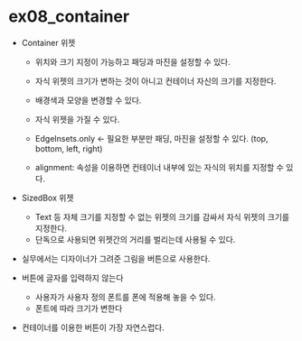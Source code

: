 # ex08_container

- Container 위젯

  - 위치와 크기 지정이 가능하고 패딩과 마진을 설정할 수 있다.
  - 자식 위젯의 크기가 변하는 것이 아니고 컨테이너 자신의 크기를 지정한다.
  - 배경색과 모양을 변경할 수 있다.
  - 자식 위젯을 가질 수 있다.

  - EdgeInsets.only ← 필요한 부분만 패딩, 마진을 설정할 수 있다. (top, bottom, left, right)

  - alignment: 속성을 이용하면 컨테이너 내부에 있는 자식의 위치를 지정할 수 있다.

- SizedBox 위젯

  - Text 등 자체 크기를 지정할 수 없는 위젯의 크기를 감싸서 자식 위젯의 크기를 지정한다.
  - 단독으로 사용되면 위젯간의 거리를 벌리는데 사용될 수 있다.

- 실무에서는 디자이너가 그려준 그림을 버튼으로 사용한다.
- 버튼에 글자를 입력하지 않는다
  - 사용자가 사용자 정의 폰트를 폰에 적용해 놓을 수 있다.
  - 폰트에 따라 크기가 변한다
- 컨테이너를 이용한 버튼이 가장 자연스럽다.
